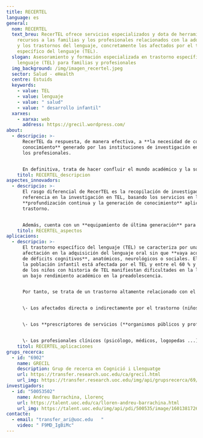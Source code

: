 ```yaml
---
title: RECERTEL
language: es
general:
  nom: RECERTEL
  text_breu: RecerTEL ofrece servicios especializados y dota de herramientas y
    recursos a las familias y los profesionales relacionados con la adquisición
    y los trastornos del lenguaje, concretamente los afectados por el trastorno
    específico del lenguaje (TEL).
  slogan: Asesoramiento y formación especializada en trastorno específico del
    lenguaje (TEL) para familias y profesionales
  img_background: /img/imagen_recertel.jpeg
  sector: Salud - eHealth
  centre: Estuids
  keywords:
    - value: TEL
    - value: lenguaje
    - value: " salud"
    - value: " desarrollo infantil"
  xarxes:
    - xarxa: web
      address: https://grecil.wordpress.com/
about:
  - descripcio: >-
      RecerTEL da respuesta, de manera efectiva, a **la necesidad de conectar el
      conocimiento** generado por las instituciones de investigación en TEL y
      los profesionales. 


      En definitiva, trata de hacer confluir el mundo académico y la sociedad con el objetivo de avanzar en el conocimiento del TEL para mejorar la investigación básica, asesorar a padres y profesionales y **elaborar materiales y herramientas** para la evaluación e intervención.
    titol: RECERTEL_descripcion 
aspectes_innovadors:
  - descripcio: >-
      El rasgo diferencial de RecerTEL es la recopilación de investigadores de
      referencia en la investigación en TEL, basando los servicios en la
      **profundización continua y la generación de conocimiento** aplicado del
      trastorno. 


      Además, cuenta con un **equipamiento de última generación** para llevar a cabo esta actividad.
    titol: RECERTEL_aspectos  
aplicacions:
  - descripcio: >-
      El trastorno específico del lenguaje (TEL) se caracteriza por una
      afectación en la adquisición del lenguaje oral sin que **vaya acompañado
      de déficits cognitivos**, anatómicos, neurológicos o sociales. El 7 % de
      la población infantil está afectada por el TEL y entre el 60 % y el 80 %
      de los niños con historia de TEL manifiestan dificultades en la lectura y
      un bajo rendimiento académico en la preadolescencia. 


      Por tanto, se trata de un trastorno altamente relacionado con el fracaso escolar. Los servicios que ofrece RecerTEL son dirigidos a **tres tipos de destinatarios:** 


      \- Los afectados directa o indirectamente por el trastorno (niños y padres). 


      \- Los **prescriptores de servicios (**organismos públicos y profesionales de la educación).


      \- Los profesionales clínicos (psicólogo, médicos, logopedas ...).
    titol: RECERTEL_aplicaciones 
grups_recerca:
  - id: "6902"
    name: GRECIL
    description: Grup de recerca en Cognició i Llenguatge
    url: https://transfer.research.uoc.edu/ca/grecil.html
    url_img: https://transfer.research.uoc.edu/img/api/grupsrecerca/69/image/1588435812349
investigadors:
  - id: "50053502"
    name: Andreu Barrachina, Llorenç
    url: https://talent.uoc.edu/ca/lloren-andreu-barrachina.html
    url_img: https://talent.uoc.edu/img/api/pdi/500535/image/1601381726154
contacte:
  - email: "transfer_ari@uoc.edu   "
    video: " F9MD_IgBiMc"
---
```

